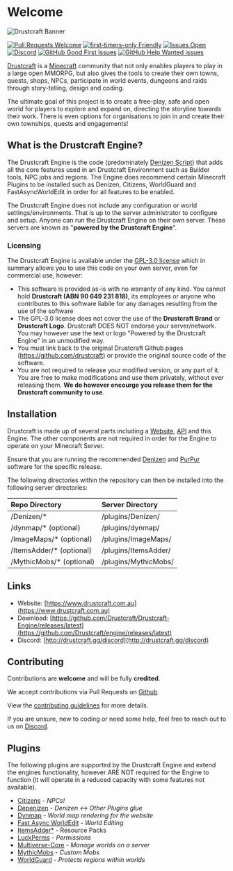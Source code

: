 # Welcome

![Drustcraft Banner](.github/img/vareal.jpg)

[![Pull Requests Welcome](https://img.shields.io/badge/PRs-welcome-brightgreen.svg?style=flat)](http://makeapullrequest.com)
[![first-timers-only Friendly](https://img.shields.io/badge/first--timers--only-friendly-blue.svg)](http://www.firsttimersonly.com/)
[![Issues Open](https://img.shields.io/github/issues/drustcraft/engine?color=008080)](https://github.com/Drustcraft/engine/issues)
[![Discord](https://img.shields.io/discord/782787130334248973.svg?color=%237289da&label=discord)](http://drustcraft.gg/discord)
[![GitHub Good First Issues](https://img.shields.io/github/issues/drustcraft/engine/good%20first%20issue?label=Good%20First%20issues)](https://github.com/drustcraft/engine/issues?q=is%3Aopen+is%3Aissue+label%3A%22good+first+issue%22)
[![GitHub Help Wanted issues](https://img.shields.io/github/issues/drustcraft/engine/help%20wanted?label=%22Help%20Wanted%22%20issues)](https://github.com/drustcraft/engine/issues?q=is%3Aopen+is%3Aissue+label%3A%22help+wanted%22)

[Drustcraft](https://www.drustcraft.com.au) is a [Minecraft](https://www.minecraft.net) community that not only enables players to play in a large open MMORPG, but also gives the tools to create their own towns, quests, shops, NPCs, participate in world events, dungeons and raids through story-telling, design and coding.

The ultimate goal of this project is to create a free-play, safe and open world for players to explore and expand on, directing the storyline towards their work. There is even options for organisations to join in and create their own townships, quests and engagements!

## What is the Drustcraft Engine?

The Drustcraft Engine is the code (predominately [Denizen Script](https://denizenscript.com)) that adds all the core features used in an Drustcraft Environment such as Builder tools, NPC jobs and regions. The Engine does recommend certain Minecraft Plugins to be installed such as Denizen, Citizens, WorldGuard and FastAsyncWorldEdit in order for all features to be enabled.

The Drustcraft Engine does not include any configuration or world settings/environments. That is up to the server administrator to configure and setup. Anyone can run the Drustcraft Engine on their own server. These servers are known as "**powered by the Drustcraft Engine**".

### Licensing

The Drustcraft Engine is available under the [GPL-3.0 license](https://github.com/Drustcraft/Drustcraft-Engine/blob/dev/LICENSE) which in summary allows you to use this code on your own server, even for commercial use, however:

- This software is provided as-is with no warranty of any kind. You cannot hold **Drustcraft (ABN 90 649 231 818)**, its employees or anyone who contributes to this software liabile for any damages resulting from the use of the software
- The GPL-3.0 license does not cover the use of the **Drustcraft Brand** or **Drustcraft Logo**. Drustcraft DOES NOT endorse your server/network. You may however use the text or logo "Powered by the Drustcraft Engine" in an unmodified way.
- You must link back to the original Drustcraft Github pages (https://github.com/drustcraft) or provide the original source code of the software.
- You are not required to release your modified version, or any part of it. You are free to make modifications and use them privately, without ever releasing them. **We do however encourge you release them for the Drustcraft community to use**.

## Installation

Drustcraft is made up of several parts including a [Website](https://github.com/Drustcraft/Drustcraft-Website), [API](https://github.com/Drustcraft/Drustcraft-API) and this Engine. The other components are not required in order for the Engine to operate on your Minecraft Server.

Ensure that you are running the recommended [Denizen](https://www.spigotmc.org/resources/denizen.21039/) and [PurPur](https://purpurmc.org) software for the specific release.

The following directories within the repository can then be installed into the following server directories:

| Repo Directory            | Server Directory     |
| :------------------------ | :------------------- |
| /Denizen/\*               | /plugins/Denizen/    |
| /dynmap/\* (optional)     | /plugins/dynmap/     |
| /ImageMaps/\* (optional)  | /plugins/ImageMaps/  |
| /ItemsAdder/\* (optional) | /plugins/ItemsAdder/ |
| /MythicMobs/\* (optional) | /plugins/MythicMobs/ |

## Links

- Website: [https://www.drustcraft.com.au](https://www.drustcraft.com.au)
- Download: [https://github.com/Drustcraft/Drustcraft-Engine/releases/latest](https://github.com/Drustcraft/engine/releases/latest)
- Discord: [http://drustcraft.gg/discord](http://drustcraft.gg/discord)

## Contributing

Contributions are **welcome** and will be fully **credited**.

We accept contributions via Pull Requests on [Github](https://github.com/Drustcraft/engine)

View the [contributing guidelines](https://github.com/Drustcraft/engine/blob/master/CONTRIBUTING.md) for more details.

If you are unsure, new to coding or need some help, feel free to reach out to us on [Discord](http://drustcraft.com.au/discord).

## Plugins

The following plugins are supported by the Drustcraft Engine and extend the engines functionality, however ARE NOT required for the Engine to function (it will operate in a reduced capacity with some features not available).

- [Citizens](https://www.spigotmc.org/resources/citizens.13811/) - _NPCs!_
- [Depenizen](https://github.com/DenizenScript/Depenizen/blob/master/README.md) - _Denizen &lt;-&gt; Other Plugins glue_
- [Dynmap](https://www.spigotmc.org/resources/dynmap.274/) - _World map rendering for the website_
- [Fast Async WorldEdit](https://www.spigotmc.org/resources/fast-async-worldedit.13932/) - _World Editing_
- [ItemsAdder\*](https://www.spigotmc.org/resources/✨itemsadder⭐emotes-mobs-items-armors-hud-gui-emojis-blocks-wings-hats-liquids.73355/) - Resource Packs
- [LuckPerms](http://luckperms.net) - _Permissions_
- [Multiverse-Core](https://www.spigotmc.org/resources/multiverse-core.390/) - _Manage worlds on a server_
- [MythicMobs](https://www.mythicmobs.net/index.php) - _Custom Mobs_
- [WorldGuard](https://dev.bukkit.org/projects/worldguard) - _Protects regions within worlds_

